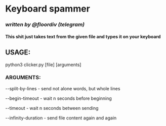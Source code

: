 # **Keyboard spammer**
### _written by @floordiv (telegram)_

#### This shit just takes text from the given file and types it on your keyboard

## **USAGE**:

  python3 clicker.py [file] [arguments]

  ### ARGUMENTS:  
   --split-by-lines - send not alone words, but whole lines
  
   --begin-timeout <seconds> - wait n seconds before beginning

   --timeout - wait n seconds between sending
  
   --infinity-duration - send file content again and again
  

